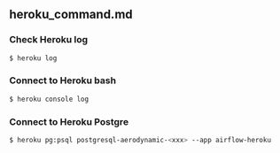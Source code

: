 ## heroku_command.md

### Check Heroku log 
```bash
$ heroku log 
```
### Connect to Heroku bash 
```bash
$ heroku console log
```

### Connect to Heroku Postgre 
```bash
$ heroku pg:psql postgresql-aerodynamic-<xxx> --app airflow-heroku
```